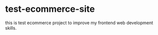 # test-ecommerce-site
this is test ecommerce project to improve my frontend web development skills.
